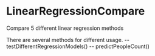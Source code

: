 # LinearRegressionCompare
Compare 5 different linear regression methods 

There are several methods for different usage.
-- testDifferentRegressionModels()
-- predictPeopleCount()